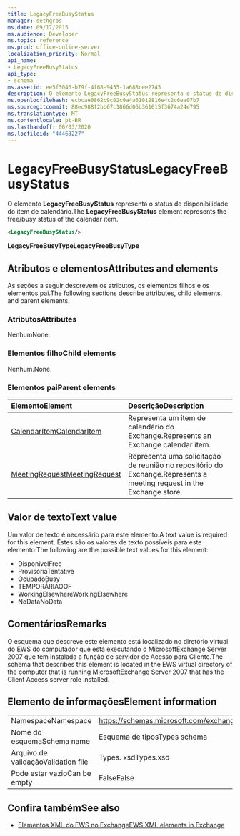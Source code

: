 ```yaml
---
title: LegacyFreeBusyStatus
manager: sethgros
ms.date: 09/17/2015
ms.audience: Developer
ms.topic: reference
ms.prod: office-online-server
localization_priority: Normal
api_name:
- LegacyFreeBusyStatus
api_type:
- schema
ms.assetid: ee5f3046-b79f-4f68-9455-1a688cee2745
description: O elemento LegacyFreeBusyStatus representa o status de disponibilidade do item de calendário.
ms.openlocfilehash: ecbcae0862c9c02c0a4a61012816e4c2c6ea07b7
ms.sourcegitcommit: 88ec988f2bb67c1866d06b361615f3674a24e795
ms.translationtype: MT
ms.contentlocale: pt-BR
ms.lasthandoff: 06/03/2020
ms.locfileid: "44463227"
---
```

# <a name="legacyfreebusystatus"></a><span data-ttu-id="2769c-103">LegacyFreeBusyStatus</span><span class="sxs-lookup"><span data-stu-id="2769c-103">LegacyFreeBusyStatus</span></span>

<span data-ttu-id="2769c-104">O elemento **LegacyFreeBusyStatus** representa o status de disponibilidade do item de calendário.</span><span class="sxs-lookup"><span data-stu-id="2769c-104">The **LegacyFreeBusyStatus** element represents the free/busy status of the calendar item.</span></span> 
  
```xml
<LegacyFreeBusyStatus/>
```

<span data-ttu-id="2769c-105">**LegacyFreeBusyType**</span><span class="sxs-lookup"><span data-stu-id="2769c-105">**LegacyFreeBusyType**</span></span>

## <a name="attributes-and-elements"></a><span data-ttu-id="2769c-106">Atributos e elementos</span><span class="sxs-lookup"><span data-stu-id="2769c-106">Attributes and elements</span></span>

<span data-ttu-id="2769c-107">As seções a seguir descrevem os atributos, os elementos filhos e os elementos pai.</span><span class="sxs-lookup"><span data-stu-id="2769c-107">The following sections describe attributes, child elements, and parent elements.</span></span>
  
### <a name="attributes"></a><span data-ttu-id="2769c-108">Atributos</span><span class="sxs-lookup"><span data-stu-id="2769c-108">Attributes</span></span>

<span data-ttu-id="2769c-109">Nenhum</span><span class="sxs-lookup"><span data-stu-id="2769c-109">None.</span></span>
  
### <a name="child-elements"></a><span data-ttu-id="2769c-110">Elementos filho</span><span class="sxs-lookup"><span data-stu-id="2769c-110">Child elements</span></span>

<span data-ttu-id="2769c-111">Nenhum.</span><span class="sxs-lookup"><span data-stu-id="2769c-111">None.</span></span>
  
### <a name="parent-elements"></a><span data-ttu-id="2769c-112">Elementos pai</span><span class="sxs-lookup"><span data-stu-id="2769c-112">Parent elements</span></span>

|<span data-ttu-id="2769c-113">**Elemento**</span><span class="sxs-lookup"><span data-stu-id="2769c-113">**Element**</span></span>|<span data-ttu-id="2769c-114">**Descrição**</span><span class="sxs-lookup"><span data-stu-id="2769c-114">**Description**</span></span>|
|:-----|:-----|
|[<span data-ttu-id="2769c-115">CalendarItem</span><span class="sxs-lookup"><span data-stu-id="2769c-115">CalendarItem</span></span>](calendaritem.md) <br/> |<span data-ttu-id="2769c-116">Representa um item de calendário do Exchange.</span><span class="sxs-lookup"><span data-stu-id="2769c-116">Represents an Exchange calendar item.</span></span>  <br/> |
|[<span data-ttu-id="2769c-117">MeetingRequest</span><span class="sxs-lookup"><span data-stu-id="2769c-117">MeetingRequest</span></span>](meetingrequest.md) <br/> |<span data-ttu-id="2769c-118">Representa uma solicitação de reunião no repositório do Exchange.</span><span class="sxs-lookup"><span data-stu-id="2769c-118">Represents a meeting request in the Exchange store.</span></span>  <br/> |
   
## <a name="text-value"></a><span data-ttu-id="2769c-119">Valor de texto</span><span class="sxs-lookup"><span data-stu-id="2769c-119">Text value</span></span>

<span data-ttu-id="2769c-120">Um valor de texto é necessário para este elemento.</span><span class="sxs-lookup"><span data-stu-id="2769c-120">A text value is required for this element.</span></span> <span data-ttu-id="2769c-121">Estes são os valores de texto possíveis para este elemento:</span><span class="sxs-lookup"><span data-stu-id="2769c-121">The following are the possible text values for this element:</span></span>
  
- <span data-ttu-id="2769c-122">Disponível</span><span class="sxs-lookup"><span data-stu-id="2769c-122">Free</span></span> 
- <span data-ttu-id="2769c-123">Provisória</span><span class="sxs-lookup"><span data-stu-id="2769c-123">Tentative</span></span>
- <span data-ttu-id="2769c-124">Ocupado</span><span class="sxs-lookup"><span data-stu-id="2769c-124">Busy</span></span>
- <span data-ttu-id="2769c-125">TEMPORÁRIA</span><span class="sxs-lookup"><span data-stu-id="2769c-125">OOF</span></span>
- <span data-ttu-id="2769c-126">WorkingElsewhere</span><span class="sxs-lookup"><span data-stu-id="2769c-126">WorkingElsewhere</span></span>
- <span data-ttu-id="2769c-127">NoData</span><span class="sxs-lookup"><span data-stu-id="2769c-127">NoData</span></span>
    
## <a name="remarks"></a><span data-ttu-id="2769c-128">Comentários</span><span class="sxs-lookup"><span data-stu-id="2769c-128">Remarks</span></span>

<span data-ttu-id="2769c-129">O esquema que descreve este elemento está localizado no diretório virtual do EWS do computador que está executando o MicrosoftExchange Server 2007 que tem instalada a função de servidor de Acesso para Cliente.</span><span class="sxs-lookup"><span data-stu-id="2769c-129">The schema that describes this element is located in the EWS virtual directory of the computer that is running MicrosoftExchange Server 2007 that has the Client Access server role installed.</span></span>
  
## <a name="element-information"></a><span data-ttu-id="2769c-130">Elemento de informações</span><span class="sxs-lookup"><span data-stu-id="2769c-130">Element information</span></span>

|||
|:-----|:-----|
|<span data-ttu-id="2769c-131">Namespace</span><span class="sxs-lookup"><span data-stu-id="2769c-131">Namespace</span></span>  <br/> |https://schemas.microsoft.com/exchange/services/2006/types  <br/> |
|<span data-ttu-id="2769c-132">Nome do esquema</span><span class="sxs-lookup"><span data-stu-id="2769c-132">Schema name</span></span>  <br/> |<span data-ttu-id="2769c-133">Esquema de tipos</span><span class="sxs-lookup"><span data-stu-id="2769c-133">Types schema</span></span>  <br/> |
|<span data-ttu-id="2769c-134">Arquivo de validação</span><span class="sxs-lookup"><span data-stu-id="2769c-134">Validation file</span></span>  <br/> |<span data-ttu-id="2769c-135">Types. xsd</span><span class="sxs-lookup"><span data-stu-id="2769c-135">Types.xsd</span></span>  <br/> |
|<span data-ttu-id="2769c-136">Pode estar vazio</span><span class="sxs-lookup"><span data-stu-id="2769c-136">Can be empty</span></span>  <br/> |<span data-ttu-id="2769c-137">False</span><span class="sxs-lookup"><span data-stu-id="2769c-137">False</span></span>  <br/> |
   
## <a name="see-also"></a><span data-ttu-id="2769c-138">Confira também</span><span class="sxs-lookup"><span data-stu-id="2769c-138">See also</span></span>

- [<span data-ttu-id="2769c-139">Elementos XML do EWS no Exchange</span><span class="sxs-lookup"><span data-stu-id="2769c-139">EWS XML elements in Exchange</span></span>](ews-xml-elements-in-exchange.md)

